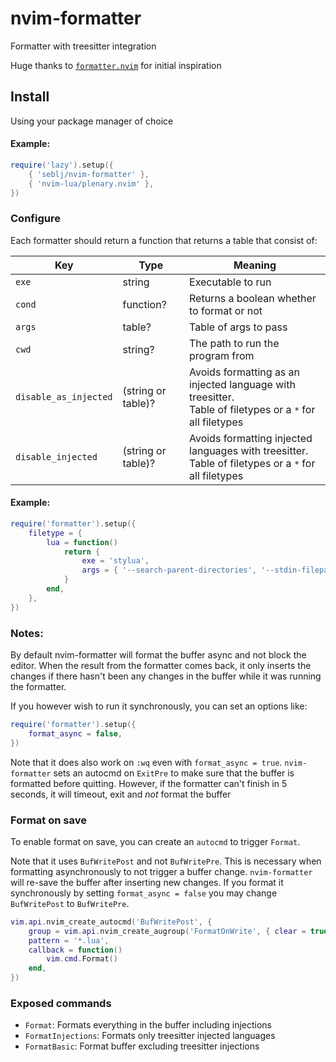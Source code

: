 # nvim-formatter

Formatter with treesitter integration

Huge thanks to [`formatter.nvim`](https://github.com/mhartington/formatter.nvim)
for initial inspiration

## Install

Using your package manager of choice

#### Example:

```lua
require('lazy').setup({
    { 'seblj/nvim-formatter' },
    { 'nvim-lua/plenary.nvim' },
})
```

### Configure

Each formatter should return a function that returns a table that consist of:

| Key                   | Type               | Meaning                                                                                                       |
| --------------------- | ------------------ | ------------------------------------------------------------------------------------------------------------- |
| `exe`                 | string             | Executable to run                                                                                             |
| `cond`                | function?          | Returns a boolean whether to format or not                                                                    |
| `args`                | table?             | Table of args to pass                                                                                         |
| `cwd`                 | string?            | The path to run the program from                                                                              |
| `disable_as_injected` | (string or table)? | Avoids formatting as an injected language with treesitter.<br/> Table of filetypes or a `*` for all filetypes |
| `disable_injected`    | (string or table)? | Avoids formatting injected languages with treesitter.<br/> Table of filetypes or a `*` for all filetypes      |

#### Example:

```lua
require('formatter').setup({
    filetype = {
        lua = function()
            return {
                exe = 'stylua',
                args = { '--search-parent-directories', '--stdin-filepath', vim.api.nvim_buf_get_name(0), '-' },
            }
        end,
    },
})
```

### Notes:

By default nvim-formatter will format the buffer async and not block the editor.
When the result from the formatter comes back, it only inserts the changes if
there hasn't been any changes in the buffer while it was running the formatter.

If you however wish to run it synchronously, you can set an options like:

```lua
require('formatter').setup({
    format_async = false,
})
```

Note that it does also work on `:wq` even with `format_async = true`.
`nvim-formatter` sets an autocmd on `ExitPre` to make sure that the buffer is
formatted before quitting. However, if the formatter can't finish in 5 seconds,
it will timeout, exit and _not_ format the buffer

### Format on save

To enable format on save, you can create an `autocmd` to trigger `Format`.

Note that it uses `BufWritePost` and not `BufWritePre`. This is necessary when
formatting asynchronously to not trigger a buffer change. `nvim-formatter` will
re-save the buffer after inserting new changes. If you format it synchronously
by setting `format_async = false` you may change `BufWritePost` to `BufWritePre`.

```lua
vim.api.nvim_create_autocmd('BufWritePost', {
    group = vim.api.nvim_create_augroup('FormatOnWrite', { clear = true }),
    pattern = '*.lua',
    callback = function()
        vim.cmd.Format()
    end,
})
```

### Exposed commands

- `Format`: Formats everything in the buffer including injections
- `FormatInjections`: Formats only treesitter injected languages
- `FormatBasic`: Format buffer excluding treesitter injections
